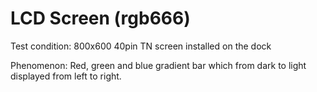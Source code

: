 # LCD Screen (rgb666)
Test condition: 800x600 40pin TN screen installed on the dock


Phenomenon: Red, green and blue gradient bar which from dark to light displayed from left to right.
